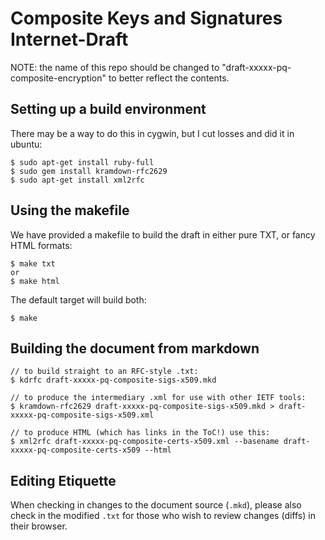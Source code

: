 # Composite Keys and Signatures Internet-Draft

NOTE: the name of this repo should be changed to "draft-xxxxx-pq-composite-encryption" to better reflect the contents.

## Setting up a build environment

There may be a way to do this in cygwin, but I cut losses and did it in ubuntu:

    $ sudo apt-get install ruby-full
    $ sudo gem install kramdown-rfc2629
    $ sudo apt-get install xml2rfc


## Using the makefile

We have provided a makefile to build the draft in either pure TXT, or fancy HTML formats:

    $ make txt
    or
    $ make html

The default target will build both:

    $ make

## Building the document from markdown

    // to build straight to an RFC-style .txt:
    $ kdrfc draft-xxxxx-pq-composite-sigs-x509.mkd

    // to produce the intermediary .xml for use with other IETF tools:
    $ kramdown-rfc2629 draft-xxxxx-pq-composite-sigs-x509.mkd > draft-xxxxx-pq-composite-sigs-x509.xml

    // to produce HTML (which has links in the ToC!) use this:
    $ xml2rfc draft-xxxxx-pq-composite-certs-x509.xml --basename draft-xxxxx-pq-composite-certs-x509 --html

## Editing Etiquette

When checking in changes to the document source (`.mkd`), please also check in the modified `.txt` for those who wish to review changes (diffs) in their browser.
